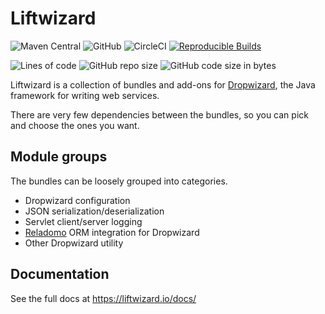 # Liftwizard

![Maven Central](https://img.shields.io/maven-central/v/io.liftwizard/liftwizard)
![GitHub](https://img.shields.io/github/license/motlin/liftwizard)
![CircleCI](https://img.shields.io/circleci/build/gh/motlin/liftwizard/main)
[![Reproducible Builds](https://img.shields.io/badge/Reproducible_Builds-ok-green?labelColor=blue)](https://github.com/jvm-repo-rebuild/reproducible-central#io.liftwizard:liftwizard)

![Lines of code](https://img.shields.io/tokei/lines/github/motlin/liftwizard)
![GitHub repo size](https://img.shields.io/github/repo-size/motlin/liftwizard)
![GitHub code size in bytes](https://img.shields.io/github/languages/code-size/motlin/liftwizard)

Liftwizard is a collection of bundles and add-ons for [Dropwizard](https://www.dropwizard.io/), the Java framework for writing web services.

There are very few dependencies between the bundles, so you can pick and choose the ones you want.

## Module groups

The bundles can be loosely grouped into categories.
* Dropwizard configuration
* JSON serialization/deserialization
* Servlet client/server logging
* [Reladomo](https://github.com/goldmansachs/reladomo) ORM integration for Dropwizard
* Other Dropwizard utility

## Documentation

See the full docs at https://liftwizard.io/docs/


